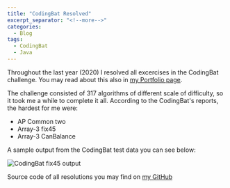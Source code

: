 ```yaml
---
title: "CodingBat Resolved"
excerpt_separator: "<!--more-->"
categories:
  - Blog
tags:
  - CodingBat
  - Java
---
```


Throughout the last year (2020) I resolved all excercises in the CodingBat challenge. You may read about this also in [my Portfolio page](https://adamsajewicz.github.io/portfolio/#codingbat).

<!--more-->

The challenge consisted of 317 algorithms of different scale of difficulty, so it took me a while to complete it all. According to the CodingBat's reports, the hardest for me were: 
* AP Common two
* Array-3 fix45
* Array-3 CanBalance

A sample output from the CodingBat test data you can see below:

<img src="{{ site.url }}{{ site.baseurl }}/assets/images/fix45.png" alt="CodingBat fix45 output">

<!--more-->

Source code of all resolutions you may find on [my GitHub](https://github.com/AdamSajewicz/java-coding-bat)
